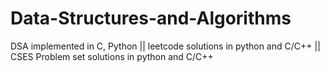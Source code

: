 # Data-Structures-and-Algorithms
DSA implemented in C, Python ||
leetcode solutions in python and C/C++ ||
CSES Problem set solutions in python and C/C++

